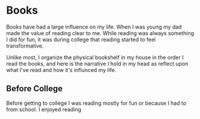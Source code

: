 # Books

Books have had a large influence on my life. When I was young my dad made the value of reading clear to me. While reading was always something I did for fun, it was during college that reading started to feel transformative.

Unlike most, I organize the physical bookshelf in my house in the order I read the books, and here is the narrative I hold in my head as reflect upon what I've read and how it's influnced my life.

## Before College

Before getting to college I was reading mostly for fun or because I had to from school. I enjoyed reading 